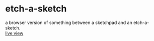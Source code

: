 # etch-a-sketch

a browser version of something between a sketchpad and an etch-a-sketch.  
[live view](https://kojokwakye.github.io/etch-a-sketch/)

